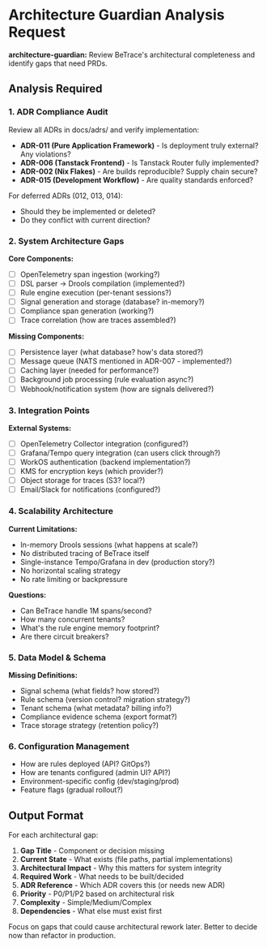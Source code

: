 # Architecture Guardian Analysis Request

**architecture-guardian:** Review BeTrace's architectural completeness and identify gaps that need PRDs.

## Analysis Required

### 1. ADR Compliance Audit
Review all ADRs in docs/adrs/ and verify implementation:
- **ADR-011 (Pure Application Framework)** - Is deployment truly external? Any violations?
- **ADR-006 (Tanstack Frontend)** - Is Tanstack Router fully implemented?
- **ADR-002 (Nix Flakes)** - Are builds reproducible? Supply chain secure?
- **ADR-015 (Development Workflow)** - Are quality standards enforced?

For deferred ADRs (012, 013, 014):
- Should they be implemented or deleted?
- Do they conflict with current direction?

### 2. System Architecture Gaps
**Core Components:**
- [ ] OpenTelemetry span ingestion (working?)
- [ ] DSL parser → Drools compilation (implemented?)
- [ ] Rule engine execution (per-tenant sessions?)
- [ ] Signal generation and storage (database? in-memory?)
- [ ] Compliance span generation (working?)
- [ ] Trace correlation (how are traces assembled?)

**Missing Components:**
- [ ] Persistence layer (what database? how's data stored?)
- [ ] Message queue (NATS mentioned in ADR-007 - implemented?)
- [ ] Caching layer (needed for performance?)
- [ ] Background job processing (rule evaluation async?)
- [ ] Webhook/notification system (how are signals delivered?)

### 3. Integration Points
**External Systems:**
- [ ] OpenTelemetry Collector integration (configured?)
- [ ] Grafana/Tempo query integration (can users click through?)
- [ ] WorkOS authentication (backend implementation?)
- [ ] KMS for encryption keys (which provider?)
- [ ] Object storage for traces (S3? local?)
- [ ] Email/Slack for notifications (configured?)

### 4. Scalability Architecture
**Current Limitations:**
- In-memory Drools sessions (what happens at scale?)
- No distributed tracing of BeTrace itself
- Single-instance Tempo/Grafana in dev (production story?)
- No horizontal scaling strategy
- No rate limiting or backpressure

**Questions:**
- Can BeTrace handle 1M spans/second?
- How many concurrent tenants?
- What's the rule engine memory footprint?
- Are there circuit breakers?

### 5. Data Model & Schema
**Missing Definitions:**
- Signal schema (what fields? how stored?)
- Rule schema (version control? migration strategy?)
- Tenant schema (what metadata? billing info?)
- Compliance evidence schema (export format?)
- Trace storage strategy (retention policy?)

### 6. Configuration Management
- How are rules deployed (API? GitOps?)
- How are tenants configured (admin UI? API?)
- Environment-specific config (dev/staging/prod)
- Feature flags (gradual rollout?)

## Output Format

For each architectural gap:
1. **Gap Title** - Component or decision missing
2. **Current State** - What exists (file paths, partial implementations)
3. **Architectural Impact** - Why this matters for system integrity
4. **Required Work** - What needs to be built/decided
5. **ADR Reference** - Which ADR covers this (or needs new ADR)
6. **Priority** - P0/P1/P2 based on architectural risk
7. **Complexity** - Simple/Medium/Complex
8. **Dependencies** - What else must exist first

Focus on gaps that could cause architectural rework later. Better to decide now than refactor in production.
